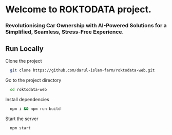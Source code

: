 # Welcome to ROKTODATA project.

### Revolutionising Car Ownership with AI-Powered Solutions for a Simplified, Seamless, Stress-Free Experience.

## Run Locally

Clone the project

```bash
  git clone https://github.com/darul-islam-farm/roktodata-web.git
```

Go to the project directory

```bash
  cd roktodata-web
```

Install dependencies

```bash
  npm i && npm run build
```

Start the server

```bash
  npm start
```
